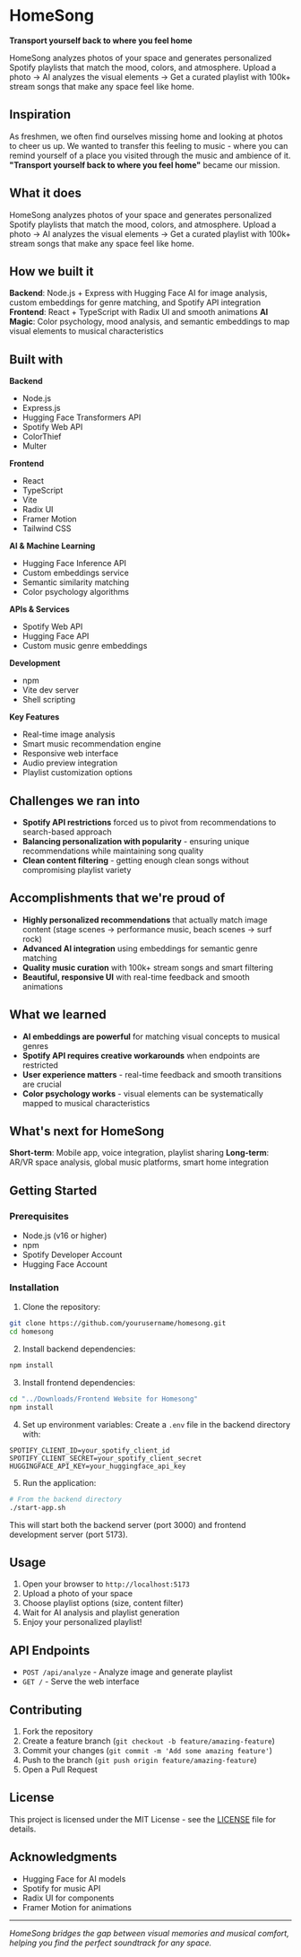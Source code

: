 # HomeSong

**Transport yourself back to where you feel home**

HomeSong analyzes photos of your space and generates personalized Spotify playlists that match the mood, colors, and atmosphere. Upload a photo → AI analyzes the visual elements → Get a curated playlist with 100k+ stream songs that make any space feel like home.

## Inspiration

As freshmen, we often find ourselves missing home and looking at photos to cheer us up. We wanted to transfer this feeling to music - where you can remind yourself of a place you visited through the music and ambience of it. **"Transport yourself back to where you feel home"** became our mission.

## What it does

HomeSong analyzes photos of your space and generates personalized Spotify playlists that match the mood, colors, and atmosphere. Upload a photo → AI analyzes the visual elements → Get a curated playlist with 100k+ stream songs that make any space feel like home.

## How we built it

**Backend**: Node.js + Express with Hugging Face AI for image analysis, custom embeddings for genre matching, and Spotify API integration
**Frontend**: React + TypeScript with Radix UI and smooth animations
**AI Magic**: Color psychology, mood analysis, and semantic embeddings to map visual elements to musical characteristics

## Built with

**Backend**
- Node.js
- Express.js
- Hugging Face Transformers API
- Spotify Web API
- ColorThief
- Multer

**Frontend**
- React
- TypeScript
- Vite
- Radix UI
- Framer Motion
- Tailwind CSS

**AI & Machine Learning**
- Hugging Face Inference API
- Custom embeddings service
- Semantic similarity matching
- Color psychology algorithms

**APIs & Services**
- Spotify Web API
- Hugging Face API
- Custom music genre embeddings

**Development**
- npm
- Vite dev server
- Shell scripting

**Key Features**
- Real-time image analysis
- Smart music recommendation engine
- Responsive web interface
- Audio preview integration
- Playlist customization options

## Challenges we ran into

- **Spotify API restrictions** forced us to pivot from recommendations to search-based approach
- **Balancing personalization with popularity** - ensuring unique recommendations while maintaining song quality
- **Clean content filtering** - getting enough clean songs without compromising playlist variety

## Accomplishments that we're proud of

- **Highly personalized recommendations** that actually match image content (stage scenes → performance music, beach scenes → surf rock)
- **Advanced AI integration** using embeddings for semantic genre matching
- **Quality music curation** with 100k+ stream songs and smart filtering
- **Beautiful, responsive UI** with real-time feedback and smooth animations

## What we learned

- **AI embeddings are powerful** for matching visual concepts to musical genres
- **Spotify API requires creative workarounds** when endpoints are restricted
- **User experience matters** - real-time feedback and smooth transitions are crucial
- **Color psychology works** - visual elements can be systematically mapped to musical characteristics

## What's next for HomeSong

**Short-term**: Mobile app, voice integration, playlist sharing
**Long-term**: AR/VR space analysis, global music platforms, smart home integration

## Getting Started

### Prerequisites

- Node.js (v16 or higher)
- npm
- Spotify Developer Account
- Hugging Face Account

### Installation

1. Clone the repository:
```bash
git clone https://github.com/yourusername/homesong.git
cd homesong
```

2. Install backend dependencies:
```bash
npm install
```

3. Install frontend dependencies:
```bash
cd "../Downloads/Frontend Website for Homesong"
npm install
```

4. Set up environment variables:
Create a `.env` file in the backend directory with:
```
SPOTIFY_CLIENT_ID=your_spotify_client_id
SPOTIFY_CLIENT_SECRET=your_spotify_client_secret
HUGGINGFACE_API_KEY=your_huggingface_api_key
```

5. Run the application:
```bash
# From the backend directory
./start-app.sh
```

This will start both the backend server (port 3000) and frontend development server (port 5173).

## Usage

1. Open your browser to `http://localhost:5173`
2. Upload a photo of your space
3. Choose playlist options (size, content filter)
4. Wait for AI analysis and playlist generation
5. Enjoy your personalized playlist!

## API Endpoints

- `POST /api/analyze` - Analyze image and generate playlist
- `GET /` - Serve the web interface

## Contributing

1. Fork the repository
2. Create a feature branch (`git checkout -b feature/amazing-feature`)
3. Commit your changes (`git commit -m 'Add some amazing feature'`)
4. Push to the branch (`git push origin feature/amazing-feature`)
5. Open a Pull Request

## License

This project is licensed under the MIT License - see the [LICENSE](LICENSE) file for details.

## Acknowledgments

- Hugging Face for AI models
- Spotify for music API
- Radix UI for components
- Framer Motion for animations

---

*HomeSong bridges the gap between visual memories and musical comfort, helping you find the perfect soundtrack for any space.*
